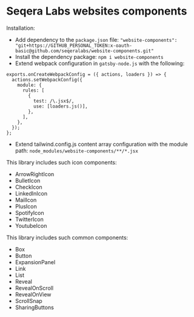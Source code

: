 # Seqera Labs websites components

Installation:
- Add dependency to the `package.json` file:
`"website-components": "git+https://GITHUB_PERSONAL_TOKEN:x-oauth-basic@github.com/seqeralabs/website-components.git"`
- Install the dependency package: `npm i website-components`
- Extend webpack configuration in `gatsby-node.js` with the following:
```
exports.onCreateWebpackConfig = ({ actions, loaders }) => {
  actions.setWebpackConfig({
    module: {
      rules: [
        {
          test: /\.jsx$/,
          use: [loaders.js()],
        },
      ],
    },
  });
};
```
- Extend tailwind.config.js content array configuration with the module path: `node_modules/website-components/**/*.jsx`

This library includes such icon components:
- ArrowRightIcon
- BulletIcon
- CheckIcon
- LinkedInIcon
- MailIcon
- PlusIcon
- SpotifyIcon
- TwitterIcon
- YoutubeIcon

This library includes such common components:
- Box
- Button
- ExpansionPanel
- Link
- List
- Reveal
- RevealOnScroll
- RevealOnView
- ScrollSnap
- SharingButtons
